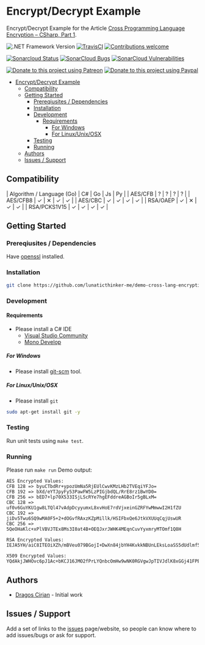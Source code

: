# Encrypt/Decrypt Example

Encrypt/Decrypt Example for the Article [Cross Programming Language Encryption – CSharp, Part 1](https://lunaticthinker.me/index.php/cross-programming-language-encryption-csharp-part-1/).

![.NET Framework Version](https://img.shields.io/badge/.NET-4.6.1-brightgreen)
[![TravisCI](https://travis-ci.org/lunaticthinker-me/demo-cross-lang-encryption-cs.svg?branch=master)](https://travis-ci.org/lunaticthinker-me/demo-cross-lang-encryption-cs)
[![Contributions welcome](https://img.shields.io/github/contributors/lunaticthinker-me/demo-cross-lang-encryption-cs)](https://img.shields.io/github/contributors/lunaticthinker-me/demo-cross-lang-encryption-cs)

[![Sonarcloud Status](https://sonarcloud.io/api/project_badges/measure?project=lunaticthinker-me_demo-cross-lang-encryption-cs&metric=alert_status)](https://sonarcloud.io/dashboard?id=lunaticthinker-me_demo-cross-lang-encryption-cs)
[![SonarCloud Bugs](https://sonarcloud.io/api/project_badges/measure?project=lunaticthinker-me_demo-cross-lang-encryption-cs&metric=bugs)](https://sonarcloud.io/component_measures/metric/reliability_rating/list?id=lunaticthinker-me_demo-cross-lang-encryption-cs)
[![SonarCloud Vulnerabilities](https://sonarcloud.io/api/project_badges/measure?project=lunaticthinker-me_demo-cross-lang-encryption-cs&metric=vulnerabilities)](https://sonarcloud.io/component_measures/metric/security_rating/list?id=lunaticthinker-me_demo-cross-lang-encryption-cs)

[![Donate to this project using Patreon](https://img.shields.io/badge/patreon-donate-yellow.svg)](https://patreon.com/dragoscirjan)
[![Donate to this project using Paypal](https://img.shields.io/badge/paypal-donate-yellow.svg)](https://www.paypal.com/cgi-bin/webscr?cmd=_s-xclick&hosted_button_id=UMMN8JPLVAUR4&source=url)

<!--
[![Donate to this project using Flattr](https://img.shields.io/badge/flattr-donate-yellow.svg)](https://flattr.com/profile/balupton)
[![Donate to this project using Liberapay](https://img.shields.io/badge/liberapay-donate-yellow.svg)](https://liberapay.com/dragoscirjan)
[![Donate to this project using Thanks App](https://img.shields.io/badge/thanksapp-donate-yellow.svg)](https://givethanks.app/donate/npm/badges)
[![Donate to this project using Boost Lab](https://img.shields.io/badge/boostlab-donate-yellow.svg)](https://boost-lab.app/dragoscirjan/badges)
[![Donate to this project using Buy Me A Coffee](https://img.shields.io/badge/buy%20me%20a%20coffee-donate-yellow.svg)](https://buymeacoffee.com/balupton)
[![Donate to this project using Open Collective](https://img.shields.io/badge/open%20collective-donate-yellow.svg)](https://opencollective.com/dragoscirjan)
[![Donate to this project using Cryptocurrency](https://img.shields.io/badge/crypto-donate-yellow.svg)](https://dragoscirjan.me/crypto)
[![Donate to this project using Paypal](https://img.shields.io/badge/paypal-donate-yellow.svg)](https://dragoscirjan.me/paypal)
[![Buy an item on our wishlist for us](https://img.shields.io/badge/wishlist-donate-yellow.svg)](https://dragoscirjan.me/wishlist)
-->

- [Encrypt/Decrypt Example](#encryptdecrypt-example)
  - [Compatibility](#compatibility)
  - [Getting Started](#getting-started)
    - [Prereqiusites / Dependencies](#prereqiusites--dependencies)
    - [Installation](#installation)
    - [Development](#development)
      - [Requirements](#requirements)
        - [For Windows](#for-windows)
        - [For Linux/Unix/OSX](#for-linuxunixosx)
    - [Testing](#testing)
    - [Running](#running)
  - [Authors](#authors)
  - [Issues / Support](#issues--support)

<!-- /TOC -->

## Compatibility

| Algorithm / Language (Go) | C# | Go | Js | Py |
| AES/CFB | ? | ? | ? | ? |
| AES/CFB8 | ✓ | ✕ | ✓ | ✓ |
| AES/CBC | ✓ | ✓ | ✓ | ✓ |
| RSA/OAEP | ✓ | ✕ | ✓ | ✓ |
| RSA/PCKS1V15 | ✓ | ✓ | ✓ | ✓ |

## Getting Started

### Prereqiusites / Dependencies

Have [openssl]() installed.

### Installation

```bash
git clone https://github.com/lunaticthinker-me/demo-cross-lang-encryption-cs
```

### Development

#### Requirements

- Please install a C# IDE
  - [Visual Studio Community](https://visualstudio.microsoft.com/vs/community/)
  - [Mono Develop](https://www.monodevelop.com/)

##### For Windows

- Please install [git-scm](https://git-scm.com/download/win) tool.

##### For Linux/Unix/OSX

- Please install `git`

```bash
sudo apt-get install git -y
```

### Testing

Run unit tests using `make test`.

### Running

Please run `make run`
Demo output:

```
AES Encrypted Values:
CFB 128 => byuCTbdRr+ypozUmNa5RjEUlCwvKMzLHb2TVEqiYFJo=
CFB 192 => bXd/eYTJpyFy53PawFW5LzPIGjbdQL/RrE8rz1BwYD0=
CFB 256 => bED7+lp70X533ISjLScRYe7hgEFddreAGBoIr5gBLxM=
CBC 128 => uf0v6GuYKU1gw8LTQl47vAdpDcyyumxL8xvHoE7rdVjxeinGZRFYwMmwwI2H1fZU
CBC 192 => jiDv5Twu6SQ9wMA0F5+2+dOGvfRAxzKZpMillk/HSIFbxQe6JtkVXUUqCqjUswUR
CBC 256 => 5QeOHaKlc+xPlVBVJTEx8Ms3I0at4B+OEQJxrJWHK4MEqnCuvYyxmryMTOmf1Q8H

RSA Encrypted Values:
IEJA5YH/aiC8ITEOiXZh/mBVeu079BGojI+DwXn84jbYH4KvkkNBUnLEksLoaSS5dUdlmf51J7tbSZml5oC/Z+NMyEsFC6qDX6zyPQ0cq7Xk94h9g67crdAQJH91XeQeKN1XCy9hauDqYs/PjnK39AmI14gSpvE5JGbEZButz9FWJYVlAkFZXf4A0qMJDyzjF//m+a8ItUw1axEknF6dEMLQb4LOo3UZMdErXbxgmDBi+KNbqtJrRXhkAodRJbnsFM0TtJ0k0GuW2VAXIDvTjNT+xn8cQMxGHOOEtPCcxTE8Pa0XPiwn8lERyINt429OmGFxLLoMkg9NpVyQfV8dDg==

X509 Encrypted Values:
YQdAkjJWHOvc6pJ1Ac+bKCJ16JMO2fPrLYQnbcOmHw9wNK0RGVgwJpTIVJdlK8xGGj41FPE5VKRev/yZAyfEC8LQisTgCCQY7Pm+Uuzm1CmjlI2RiIqNW0H+IdcN1RJYs21tpH6wrmkl9Yxyfa+PTA5UcJXW6+m0DeuUEK/ICsR2zteXrXHoZp9pGNLG+A4SRLFFFQFXfcrdAQHOd06phYtEbXMsR1/mwAXI/5brWt8A9ko3zdfNeRVe16ZPVQCDNEQBP9mjoemJBqcqX97NJ/c5DZ6BbOwWBxtaAGzvCGsWFQrXKTPCSs9vfgG15W428tL5WKxRsoiDtEElDDz23g==
```

## Authors

- [Dragos Cirjan](mailto:dragos.cirjan@gmail.com) - Initial work

## Issues / Support

Add a set of links to the [issues](/lunaticthinker-me/demo-cross-lang-encryption-cs/issues) page/website, so people can know where to add issues/bugs or ask for support.

<!-- ## Changelog

Small changelog history. The rest should be added to [CHANGELOG.md](CHANGELOG.md).

See here a template for changelogs: https://keepachangelog.com/en/1.0.0/

Also see this tool for automatically generating them: https://www.npmjs.com/package/changelog -->

